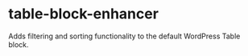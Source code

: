 # table-block-enhancer
Adds filtering and sorting functionality to the default WordPress Table block.
